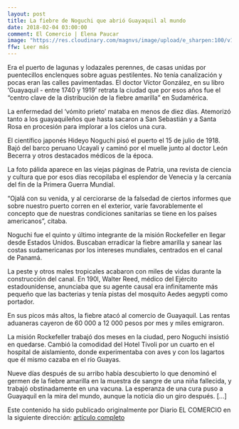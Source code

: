 ```yaml
---
layout: post
title: La fiebre de Noguchi que abrió Guayaquil al mundo
date: 2018-02-04 03:00:00
comment: El Comercio | Elena Paucar
image: "https://res.cloudinary.com/magnvs/image/upload/e_sharpen:100/v1517841032/nogu_arrival_rmmz7c.jpg"
ffw: Leer más
---  
```


Era el puerto de lagunas y lodazales perennes, de casas unidas por puentecillos enclenques sobre aguas pestilentes. No tenía canalización y pocas eran las calles pavimentadas. El doctor Víctor González, en su libro ‘Guayaquil - entre 1740 y 1919’ retrata la ciudad que por esos años fue el “centro clave de la distribución de la fiebre amarilla” en Sudamérica.  

La enfermedad del ‘vómito prieto’ mataba en menos de diez días. Atemorizó tanto a los guayaquileños que hasta sacaron a San Sebastián y a Santa Rosa en procesión para implorar a los cielos una cura.  

El científico japonés Hideyo Noguchi pisó el puerto el 15 de julio de 1918. Bajó del barco peruano Ucayali y caminó por el muelle junto al doctor León Becerra y otros destacados médicos de la época.  

La foto pálida aparece en las viejas páginas de Patria, una revista de ciencia y cultura que por esos días recopilaba el esplendor de Venecia y la cercanía del fin de la Primera Guerra Mundial.  

“Ojalá con su venida, y al cerciorarse de la falsedad de ciertos informes que sobre nuestro puerto corren en el exterior, varíe favorablemente el concepto que de nuestras condiciones sanitarias se tiene en los países americanos”, citaba.  

Noguchi fue el quinto y último integrante de la misión Rockefeller en llegar desde Estados Unidos. Buscaban erradicar la fiebre amarilla y sanear las costas sudamericanas por los intereses mundiales, centrados en el canal de Panamá.  

La peste y otros males tropicales acabaron con miles de vidas durante la construcción del canal. En 190l, Walter Reed, médico del Ejército estadounidense, anunciaba que su agente causal era infinitamente más pequeño que las bacterias y tenía pistas del mosquito Aedes aegypti como portador.  

En sus picos más altos, la fiebre atacó al comercio de Guayaquil. Las rentas aduaneras cayeron de 60 000 a 12 000 pesos por mes y miles emigraron.  

La misión Rockefeller trabajó dos meses en la ciudad, pero Noguchi insistió en quedarse. Cambió la comodidad del Hotel Tivoli por un cuarto en el hospital de aislamiento, donde experimentaba con aves y con los lagartos que él mismo cazaba en el río Guayas.  

Nueve días después de su arribo había descubierto lo que denominó el germen de la fiebre amarilla en la muestra de sangre de una niña fallecida, y trabajó obstinadamente en una vacuna. La esperanza de una cura puso a Guayaquil en la mira del mundo, aunque la noticia dio un giro después. [...]  

Este contenido ha sido publicado originalmente por Diario EL COMERCIO en la siguiente dirección: [artículo completo](http://www.elcomercio.com/tendencias/fiebre-amarilla-cientifico-noguchi-guayaquil.html) 
